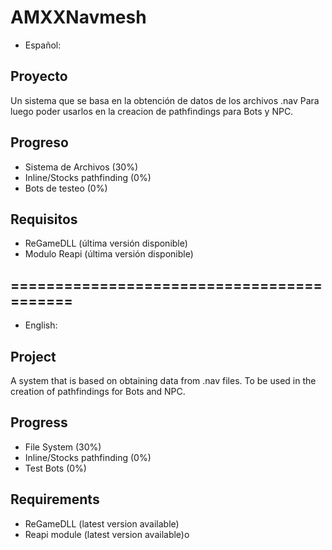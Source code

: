 # AMXXNavmesh

 - Español:

## Proyecto
Un sistema que se basa en la obtención de datos de los archivos .nav
Para luego poder usarlos en la creacion de pathfindings para Bots y NPC.

## Progreso
* Sistema de Archivos (30%)
* Inline/Stocks pathfinding (0%)
* Bots de testeo (0%)

## Requisitos
* ReGameDLL (última versión disponible)
* Modulo Reapi (última versión disponible)

## ==========================================

- English:

## Project
A system that is based on obtaining data from .nav files.
To be used in the creation of pathfindings for Bots and NPC.

## Progress
* File System (30%)
* Inline/Stocks pathfinding (0%)
* Test Bots (0%)

## Requirements
* ReGameDLL (latest version available)
* Reapi module (latest version available)o
